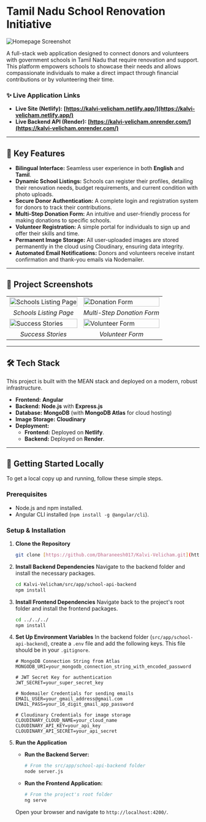 # Tamil Nadu School Renovation Initiative

![Homepage Screenshot](https://github.com/Dharaneesh017/Kalvi-Velicham/assets/175471436/74837803-b097-4447-9812-32a225ca316b)

A full-stack web application designed to connect donors and volunteers with government schools in Tamil Nadu that require renovation and support. This platform empowers schools to showcase their needs and allows compassionate individuals to make a direct impact through financial contributions or by volunteering their time.

### ✨ Live Application Links

* **Live Site (Netlify):** **[https://kalvi-velicham.netlify.app/](https://kalvi-velicham.netlify.app/)**
* **Live Backend API (Render):** **[https://kalvi-velicham.onrender.com/](https://kalvi-velicham.onrender.com/)**

---

## 🌟 Key Features

* **Bilingual Interface:** Seamless user experience in both **English** and **Tamil**.
* **Dynamic School Listings:** Schools can register their profiles, detailing their renovation needs, budget requirements, and current condition with photo uploads.
* **Secure Donor Authentication:** A complete login and registration system for donors to track their contributions.
* **Multi-Step Donation Form:** An intuitive and user-friendly process for making donations to specific schools.
* **Volunteer Registration:** A simple portal for individuals to sign up and offer their skills and time.
* **Permanent Image Storage:** All user-uploaded images are stored permanently in the cloud using Cloudinary, ensuring data integrity.
* **Automated Email Notifications:** Donors and volunteers receive instant confirmation and thank-you emails via Nodemailer.

---

## 📸 Project Screenshots

<table>
  <tr>
    <td><img src="https://github.com/Dharaneesh017/Kalvi-Velicham/assets/175471436/059316de-f7e9-4677-99e7-578964d50d03" alt="Schools Listing Page" width="100%"></td>
    <td><img src="https://github.com/Dharaneesh017/Kalvi-Velicham/assets/175471436/e06f52e2-9b54-46ab-a50d-b4b3c9b7754b" alt="Donation Form" width="100%"></td>
  </tr>
  <tr>
    <td align="center"><em>Schools Listing Page</em></td>
    <td align="center"><em>Multi-Step Donation Form</em></td>
  </tr>
   <tr>
    <td><img src="https://github.com/Dharaneesh017/Kalvi-Velicham/assets/175471436/69591410-b99b-404a-8f3a-714041b8c089" alt="Success Stories" width="100%"></td>
    <td><img src="https://github.com/Dharaneesh017/Kalvi-Velicham/assets/175471436/38e051c5-7f9a-4c91-9543-1e5f4d1e2a0e" alt="Volunteer Form" width="100%"></td>
  </tr>
  <tr>
    <td align="center"><em>Success Stories</em></td>
    <td align="center"><em>Volunteer Form</em></td>
  </tr>
</table>

---

## 🛠️ Tech Stack

This project is built with the MEAN stack and deployed on a modern, robust infrastructure.

* **Frontend:** **Angular**
* **Backend:** **Node.js** with **Express.js**
* **Database:** **MongoDB** (with **MongoDB Atlas** for cloud hosting)
* **Image Storage:** **Cloudinary**
* **Deployment:**
    * **Frontend:** Deployed on **Netlify**.
    * **Backend:** Deployed on **Render**.

---

## 🚀 Getting Started Locally

To get a local copy up and running, follow these simple steps.

### Prerequisites

* Node.js and npm installed.
* Angular CLI installed (`npm install -g @angular/cli`).

### Setup & Installation

1.  **Clone the Repository**
    ```sh
    git clone [https://github.com/Dharaneesh017/Kalvi-Velicham.git](https://github.com/Dharaneesh017/Kalvi-Velicham.git)
    ```

2.  **Install Backend Dependencies**
    Navigate to the backend folder and install the necessary packages.
    ```sh
    cd Kalvi-Velicham/src/app/school-api-backend
    npm install
    ```

3.  **Install Frontend Dependencies**
    Navigate back to the project's root folder and install the frontend packages.
    ```sh
    cd ../../../
    npm install
    ```

4.  **Set Up Environment Variables**
    In the backend folder (`src/app/school-api-backend`), create a `.env` file and add the following keys. This file should be in your `.gitignore`.
    ```env
    # MongoDB Connection String from Atlas
    MONGODB_URI=your_mongodb_connection_string_with_encoded_password

    # JWT Secret Key for authentication
    JWT_SECRET=your_super_secret_key

    # Nodemailer Credentials for sending emails
    EMAIL_USER=your_gmail_address@gmail.com
    EMAIL_PASS=your_16_digit_gmail_app_password

    # Cloudinary Credentials for image storage
    CLOUDINARY_CLOUD_NAME=your_cloud_name
    CLOUDINARY_API_KEY=your_api_key
    CLOUDINARY_API_SECRET=your_api_secret
    ```

5.  **Run the Application**
    * **Run the Backend Server:**
        ```sh
        # From the src/app/school-api-backend folder
        node server.js
        ```
    * **Run the Frontend Application:**
        ```sh
        # From the project's root folder
        ng serve
        ```
    Open your browser and navigate to `http://localhost:4200/`.

